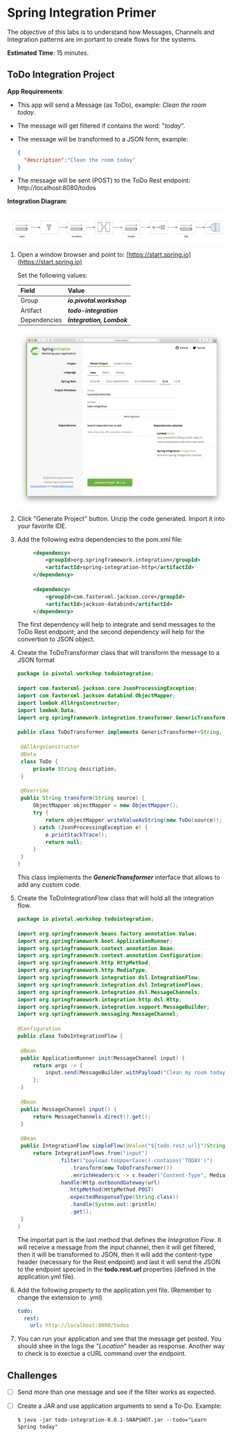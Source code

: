 # Spring Integration Primer

The objective of this labs is to understand how Messages, Channels and Integration patterns are im portant to create flows for the systems.

**Estimated Time**: 15 minutes.



## ToDo Integration Project

**App Requirements**:

- This app will send a Message (as ToDo), example: *Clean the room today*.

- The message will get filtered if contains the word: "*today*".

- The message will be transformed to a JSON form, example:

  ```json
  {
    "description":"Clean the room today"
  }
  ```

- The message will be sent (POST) to the ToDo Rest endpoint: http://localhost:8080/todos



**Integration Diagram**:

![Spring Integration Diagram](images/02-spring-integration-02.png)



1. Open a window browser and point to: [https://start.spring.io](https://start.spring.io)

   Set the following values:

   | Field        | Value                     |
   | ------------ | ------------------------- |
   | Group        | ***io.pivotal.workshop*** |
   | Artifact     | ***todo-integration***    |
   | Dependencies | ***Integration, Lombok*** |

   ![Spring Initializr](images/02-spring-integration-01.png)

3. Click "Generate Project" button. Unzip the code generated. Import it into your favorite IDE.

4. Add the following extra dependencies to the pom.xml file:

   ```xml
   		<dependency>
   			<groupId>org.springframework.integration</groupId>
   			<artifactId>spring-integration-http</artifactId>
   		</dependency>
   
   		<dependency>
   			<groupId>com.fasterxml.jackson.core</groupId>
   			<artifactId>jackson-databind</artifactId>
   		</dependency>
   ```

   The first dependency will help to integrate and send messages to the ToDo Rest endpoint; and the second dependency will help for the convertion to JSON object.

5. Create the ToDoTransformer class that will transform the message to a JSON format

   ```java
   package io.pivotal.workshop.todointegration;
   
   import com.fasterxml.jackson.core.JsonProcessingException;
   import com.fasterxml.jackson.databind.ObjectMapper;
   import lombok.AllArgsConstructor;
   import lombok.Data;
   import org.springframework.integration.transformer.GenericTransformer;
   
   public class ToDoTransformer implements GenericTransformer<String, String> {
   
   	@AllArgsConstructor
   	@Data
   	class ToDo {
   		private String description;
   	}
   
   	@Override
   	public String transform(String source) {
   		ObjectMapper objectMapper = new ObjectMapper();
   		try {
   			return objectMapper.writeValueAsString(new ToDo(source));
   		} catch (JsonProcessingException e) {
   			e.printStackTrace();
   			return null;
   		}
   	}
   }
   ```

   This class implements the ***GenericTransformer*** interface that allows to add any custom code.

6. Create the ToDoIntegrationFlow class that will hold all the integration flow.

   ```java
   package io.pivotal.workshop.todointegration;
   
   import org.springframework.beans.factory.annotation.Value;
   import org.springframework.boot.ApplicationRunner;
   import org.springframework.context.annotation.Bean;
   import org.springframework.context.annotation.Configuration;
   import org.springframework.http.HttpMethod;
   import org.springframework.http.MediaType;
   import org.springframework.integration.dsl.IntegrationFlow;
   import org.springframework.integration.dsl.IntegrationFlows;
   import org.springframework.integration.dsl.MessageChannels;
   import org.springframework.integration.http.dsl.Http;
   import org.springframework.integration.support.MessageBuilder;
   import org.springframework.messaging.MessageChannel;
   
   @Configuration
   public class ToDoIntegrationFlow {	
   
   	@Bean
   	public ApplicationRunner init(MessageChannel input) {
   		return args -> {
   			input.send(MessageBuilder.withPayload("Clean my room today").build());
   		};
   	}	
   
   	@Bean
   	public MessageChannel input() {
   		return MessageChannels.direct().get();
   	}
   	
   	@Bean
   	public IntegrationFlow simpleFlow(@Value("${todo.rest.url}")String url) {
   		return IntegrationFlows.from("input")
   		        .filter("payload.toUpperCase().contains('TODAY')")
   	    			.transform(new ToDoTransformer())
   	    			.enrichHeaders(c -> c.header("Content-Type", MediaType.APPLICATION_JSON))
   	    	    .handle(Http.outboundGateway(url)
                   .httpMethod(HttpMethod.POST)
                   .expectedResponseType(String.class))
   	    			.handle(System.out::println)
   	    			.get();
   	}
   }
   ```

   The importat part is the last method that defines the *Integration Flow*. It will receive a message from the input channel, then it will get filtered, then it will be transformed to JSON, then it will add the content-type header (necessary for the Rest endpoint) and last it will send the JSON to the endpoint specied in the **todo.rest.url** properties (defined in the application.yml file).

7. Add the following property to the application.yml file. (Remember to change the extension to .yml)

   ```yaml
   todo:
     rest:
       url: http://localhost:8080/todos
   ```

8. You can run your application and see that the message get posted. You should shee in the logs the "*Location*" header as response. Another way to check is to exectue a cURL command over the endpoint.





## Challenges

- [ ] Send more than one message and see if the filter works as expected.

- [ ] Create a JAR and use application arguments to send a To-Do. Example:

  ```shell
  $ java -jar todo-integration-0.0.1-SNAPSHOT.jar --todo="Learn Spring today"
  ```

  